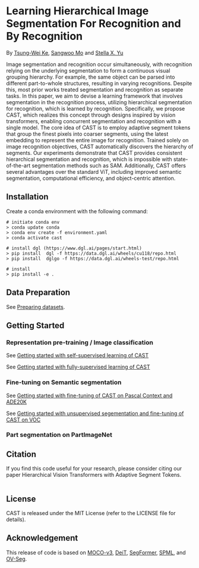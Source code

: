# Learning Hierarchical Image Segmentation For Recognition and By Recognition
By [Tsung-Wei Ke](https://twke18.github.io/), [Sangwoo Mo](https://sites.google.com/view/sangwoomo) and [Stella X. Yu](https://web.eecs.umich.edu/~stellayu/)

Image segmentation and recognition occur simultaneously, with recognition relying on the underlying segmentation to form a continuous visual grouping hierarchy. For example, the same object can be parsed into different part-to-whole structures, resulting in varying recognitions. Despite this, most prior works treated segmentation and recognition as separate tasks. In this paper, we aim to devise a learning framework that involves segmentation in the recognition process, utilizing hierarchical segmentation for recognition, which is learned by recognition. Specifically, we propose CAST, which realizes this concept through designs inspired by vision transformers, enabling concurrent segmentation and recognition with a single model. The core idea of CAST is to employ adaptive segment tokens that group the finest pixels into coarser segments, using the latest embedding to represent the entire image for recognition. Trained solely on image recognition objectives, CAST automatically discovers the hierarchy of segments. Our experiments demonstrate that CAST provides consistent hierarchical segmentation and recognition, which is impossible with state-of-the-art segmentation methods such as SAM. Additionally, CAST offers several advantages over the standard ViT, including improved semantic segmentation, computational efficiency, and object-centric attention.


## Installation

Create a conda environment with the following command:
```
# initiate conda env
> conda update conda
> conda env create -f environment.yaml
> conda activate cast

# install dgl (https://www.dgl.ai/pages/start.html)
> pip install  dgl -f https://data.dgl.ai/wheels/cu118/repo.html
> pip install  dglgo -f https://data.dgl.ai/wheels-test/repo.html

# install
> pip install -e .
```

## Data Preparation

See [Preparing datasets](DATASETS.md).

## Getting Started

### Representation pre-training / Image classification

See [Getting started with self-supervised learning of CAST](GETTING_STARTED_SELF.md)

See [Getting started with fully-supervised learning of CAST](GETTING_STARTED_FULL.md)

### Fine-tuning on Semantic segmentation

See [Getting started with fine-tuning of CAST on Pascal Context and ADE20K](GETTING_STARTED_ADE_CONTEXT.md)

See [Getting started with unsupervised segementation and fine-tuning of CAST on VOC](GETTING_STARTED_VOC.md)

### Part segmentation on PartImageNet


## Citation
If you find this code useful for your research, please consider citing our paper Hierarchical Vision Transformers with Adaptive Segment Tokens.
```
```

## License
CAST is released under the MIT License (refer to the LICENSE file for details).

## Acknowledgement
This release of code is based on [MOCO-v3](https://github.com/facebookresearch/moco-v3), [DeiT](https://github.com/facebookresearch/deit), [SegFormer](https://github.com/NVlabs/SegFormer), [SPML](https://github.com/twke18/SPML), and [OV-Seg](https://github.com/facebookresearch/ov-seg).